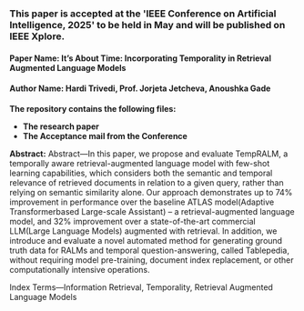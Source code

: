 ### This paper is accepted at the 'IEEE Conference on Artificial Intelligence, 2025' to be held in May and will be published on IEEE Xplore. 


#### Paper Name: It’s About Time: Incorporating Temporality in Retrieval Augmented Language Models
#### Author Name: Hardi Trivedi, Prof. Jorjeta Jetcheva, Anoushka Gade

**The repository contains the following files:** 
- **The research paper**
- **The Acceptance mail from the Conference**

**Abstract:** Abstract—In this paper, we propose and evaluate TempRALM,
a temporally aware retrieval-augmented language model with
few-shot learning capabilities, which considers both the semantic
and temporal relevance of retrieved documents in relation to a
given query, rather than relying on semantic similarity alone.
Our approach demonstrates up to 74% improvement in performance
over the baseline ATLAS model(Adaptive Transformerbased
Large-scale Assistant) – a retrieval-augmented language
model, and 32% improvement over a state-of-the-art commercial
LLM(Large Language Models) augmented with retrieval. In
addition, we introduce and evaluate a novel automated method
for generating ground truth data for RALMs and temporal
question-answering, called Tablepedia, without requiring model
pre-training, document index replacement, or other computationally
intensive operations.

Index Terms—Information Retrieval, Temporality, Retrieval
Augmented Language Models
